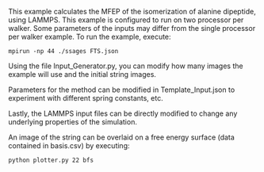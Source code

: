 This example calculates the MFEP of the isomerization of alanine dipeptide, using LAMMPS.  This example is configured to run on two processor per walker.
Some parameters of the inputs may differ from the single processor per walker example.
To run the example, execute:

```
mpirun -np 44 ./ssages FTS.json
```

Using the file Input_Generator.py, you can modify how many images the example will use and the initial string images.  

Parameters for the method can be modified in Template_Input.json to experiment with different spring constants, etc.

Lastly, the LAMMPS input files can be directly modified to change any underlying properties of the simulation.

An image of the string can be overlaid on a free energy surface (data contained in basis.csv) by executing:
```
python plotter.py 22 bfs
```
